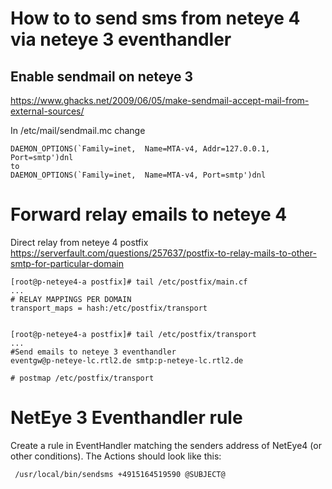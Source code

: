 # How to to send sms from neteye 4 via neteye 3 eventhandler

## Enable sendmail on neteye 3
https://www.ghacks.net/2009/06/05/make-sendmail-accept-mail-from-external-sources/

In /etc/mail/sendmail.mc change
```
DAEMON_OPTIONS(`Family=inet,  Name=MTA-v4, Addr=127.0.0.1, Port=smtp')dnl
to
DAEMON_OPTIONS(`Family=inet,  Name=MTA-v4, Port=smtp')dnl
```

# Forward relay emails to neteye 4 

Direct relay from neteye 4 postfix
https://serverfault.com/questions/257637/postfix-to-relay-mails-to-other-smtp-for-particular-domain

```
[root@p-neteye4-a postfix]# tail /etc/postfix/main.cf
...
# RELAY MAPPINGS PER DOMAIN
transport_maps = hash:/etc/postfix/transport


[root@p-neteye4-a postfix]# tail /etc/postfix/transport
...
#Send emails to neteye 3 eventhandler
eventgw@p-neteye-lc.rtl2.de smtp:p-neteye-lc.rtl2.de

# postmap /etc/postfix/transport
```


# NetEye 3 Eventhandler rule

Create a rule in EventHandler matching the senders address of NetEye4 (or other conditions). The Actions should look like this:
```
 /usr/local/bin/sendsms +4915164519590 @SUBJECT@
```
